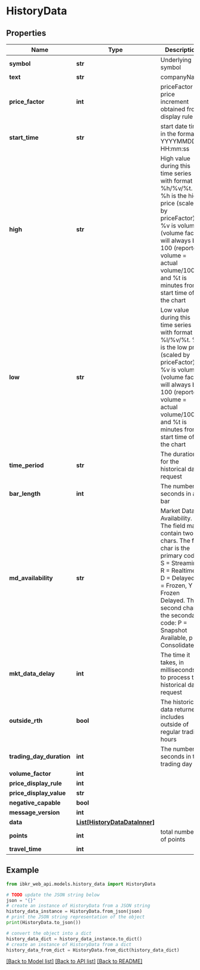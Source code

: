 # HistoryData


## Properties

Name | Type | Description | Notes
------------ | ------------- | ------------- | -------------
**symbol** | **str** | Underlying symbol | [optional] 
**text** | **str** | companyName | [optional] 
**price_factor** | **int** | priceFactor is price increment obtained from display rule | [optional] 
**start_time** | **str** | start date time in the format YYYYMMDD-HH:mm:ss | [optional] 
**high** | **str** | High value during this time series with format %h/%v/%t. %h is the high price (scaled by priceFactor), %v is volume (volume factor will always be 100 (reported volume &#x3D; actual volume/100)) and %t is minutes from start time of the chart  | [optional] 
**low** | **str** | Low value during this time series with format %l/%v/%t. %l is the low price (scaled by priceFactor), %v is volume (volume factor will always be 100 (reported volume &#x3D; actual volume/100)) and %t is minutes from start time of the chart  | [optional] 
**time_period** | **str** | The duration for the historical data request | [optional] 
**bar_length** | **int** | The number of seconds in a bar | [optional] 
**md_availability** | **str** | Market Data Availability. The field may contain two chars. The first char is the primary code: S &#x3D; Streaming, R &#x3D; Realtime, D &#x3D; Delayed, Z &#x3D; Frozen, Y &#x3D; Frozen Delayed. The second char is the secondary code: P &#x3D; Snapshot Available, p &#x3D; Consolidated.  | [optional] 
**mkt_data_delay** | **int** | The time it takes, in milliseconds, to process the historical data request | [optional] 
**outside_rth** | **bool** | The historical data returned includes outside of regular trading hours  | [optional] 
**trading_day_duration** | **int** | The number of seconds in the trading day | [optional] 
**volume_factor** | **int** |  | [optional] 
**price_display_rule** | **int** |  | [optional] 
**price_display_value** | **str** |  | [optional] 
**negative_capable** | **bool** |  | [optional] 
**message_version** | **int** |  | [optional] 
**data** | [**List[HistoryDataDataInner]**](HistoryDataDataInner.md) |  | [optional] 
**points** | **int** | total number of points | [optional] 
**travel_time** | **int** |  | [optional] 

## Example

```python
from ibkr_web_api.models.history_data import HistoryData

# TODO update the JSON string below
json = "{}"
# create an instance of HistoryData from a JSON string
history_data_instance = HistoryData.from_json(json)
# print the JSON string representation of the object
print(HistoryData.to_json())

# convert the object into a dict
history_data_dict = history_data_instance.to_dict()
# create an instance of HistoryData from a dict
history_data_from_dict = HistoryData.from_dict(history_data_dict)
```
[[Back to Model list]](../README.md#documentation-for-models) [[Back to API list]](../README.md#documentation-for-api-endpoints) [[Back to README]](../README.md)



